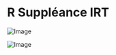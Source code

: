 # R Suppléance IRT

![Image](.//media/nephro/Scan_0011.jpg)

![Image](.//media/nephro/Scan_0011_verso.jpg)
